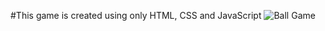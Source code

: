 #This game is created using only HTML, CSS and JavaScript
![Ball Game](https://user-images.githubusercontent.com/82722112/206750725-fa0e6341-8a02-4bf7-be8e-f2b0fa9a3e72.PNG)
